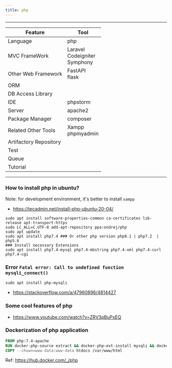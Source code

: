 ```yaml
---
title: php
---
```


----
| Feature                | Tool                                 |
|------------------------|--------------------------------------|
| Language               | php                                  |
| MVC FrameWork          | Laravel<br/>Codeigniter<br/>Symphony |
| Other Web Framework    | FastAPI<br/>flask                    |
| ORM                    |                                      |
| DB Access Library      |                                      |
| IDE                    | phpstorm                             |
| Server                 | apache2                              |
| Package Manager        | composer                             |
| Related Other Tools    | Xampp<br/>phpmyadmin                 |
| Artifactory Repository |                                      |
| Test                   |                                      |
| Queue                  |                                      |
| Tutorial               |                                      |

----
### How to install php in ubuntu?

Note: for development environment, it's better to install `xampp`

- https://tecadmin.net/install-php-ubuntu-20-04/

```shell
sudo apt install software-properties-common ca-certificates lsb-release apt-transport-https 
sudo LC_ALL=C.UTF-8 add-apt-repository ppa:ondrej/php 
sudo apt update
sudo apt install php7.4 ### Or other php version php8.1 | php7.2  | php5.6 
### Install necessary Extensions
sudo apt install php7.4-mysql php7.4-mbstring php7.4-xml php7.4-curl php7.4-cgi
```

### Error `Fatal error: Call to undefined function mysqli_connect()`

```shell
sudo apt install php-mysqli
```

- https://stackoverflow.com/a/47960896/4814427

### Some cool features of php

- https://www.youtube.com/watch?v=ZRV3pBuPxEQ 

### Dockerization of php application

```Dockerfile
FROM php:7.4-apache
RUN docker-php-source extract && docker-php-ext-install mysqli && docker-php-source delete
COPY --chown=www-data:www-data htdocs /var/www/html
```

Ref: https://hub.docker.com/_/php